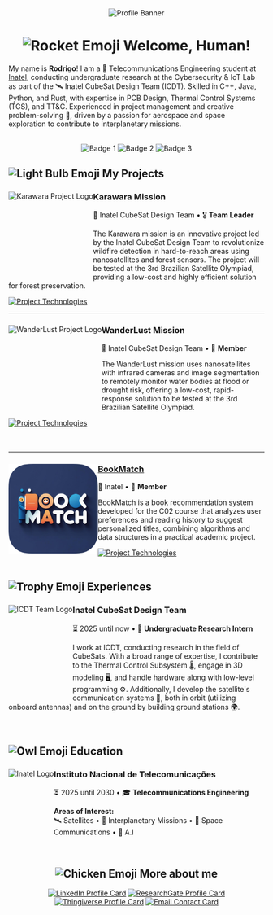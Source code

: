 <div align="center">
  <img src="https://i.imgur.com/eN5UR0f.png" alt="Profile Banner" align="center">
</div>

<div align="center">
  <h1><img height="64px" alt="Rocket Emoji" src="https://fonts.gstatic.com/s/e/notoemoji/latest/1f6f8/512.webp"/> Welcome, Human!</h1>
</div>

<p>
My name is <strong>Rodrigo</strong>! I am a 📡 Telecommunications Engineering student at <a href="https://inatel.br/home/" target="_blank">Inatel</a>, conducting undergraduate research at the Cybersecurity & IoT Lab as part of the 🛰️ Inatel CubeSat Design Team (ICDT). Skilled in C++, Java, Python, and Rust, with expertise in PCB Design, Thermal Control Systems (TCS), and TT&C. Experienced in project management and creative problem-solving 🧠, driven by a passion for aerospace and space exploration to contribute to interplanetary missions.
</p>

<br/>

<div align="center">
  <img height="176px" alt="Badge 1" src="https://i.imgur.com/YSaSTuO.png"/>
  <img height="176px" alt="Badge 2" src="https://i.imgur.com/5wkIT6E.png"/>
  <img height="176px" alt="Badge 3" src="https://i.imgur.com/K0a3JJA.png"/>
</div>

<div align="left">
  <h2><img height="32px" alt="Light Bulb Emoji" src="https://fonts.gstatic.com/s/e/notoemoji/latest/1f4a1/512.webp"/> My Projects</h2>
</div>

<div>
    <a href="#"><img align="left" height="176px" alt="Karawara Project Logo" src="https://i.imgur.com/12ZovCe.png"/></a>
    <div>
        <h3>Karawara Mission</h3>
        <p>📍 Inatel CubeSat Design Team • 🎖️ <strong>Team Leader</strong></p>
        <p>
            The Karawara mission is an innovative project led by the Inatel CubeSat Design Team to revolutionize wildfire detection in hard-to-reach areas using nanosatellites and forest sensors. The project will be tested at the 3rd Brazilian Satellite Olympiad, providing a low-cost and highly efficient solution for forest preservation.
        </p>
        <a align="right" href="https://skillicons.dev/">
          <img src="https://skillicons.dev/icons?i=git,c,cpp,matlab,raspberrypi" alt="Project Technologies"/>
        </a>
    </div>
</div>
<hr/>

<div>
    <a href="#"><img align="left" height="176px" alt="WanderLust Project Logo" src="https://i.imgur.com/kAoDFiL.png"/></a>
    <div>
        <h3>WanderLust Mission</h3>
        <p>📍 Inatel CubeSat Design Team • 👥 <strong>Member</strong></p>
        <p>
            The WanderLust mission uses nanosatellites with infrared cameras and image segmentation to remotely monitor water bodies at flood or drought risk, offering a low-cost, rapid-response solution to be tested at the 3rd Brazilian Satellite Olympiad.
        </p>
        <a href="https://skillicons.dev/">
          <img src="https://skillicons.dev/icons?i=git,c,cpp,python,raspberrypi" alt="Project Technologies"/>
        </a>
    </div>
</div>
<br/>
<br/>
<hr/>

<div>
    <a href="https://github.com/RodrigoCAndrade/BookMatch/"><img align="left" height="176px" alt="BookMatch Project Logo" src="https://raw.githubusercontent.com/RodrigoCAndrade/BookMatch/refs/heads/main/assets/logo_app.png"/></a>
    <div>
        <h3><a href="https://github.com/RodrigoCAndrade/BookMatch/">BookMatch</a></h3>
        <p>📍 Inatel • 👥 <strong>Member</strong></p>
        <p>
            BookMatch is a book recommendation system developed for the C02 course that analyzes user preferences and reading history to suggest personalized titles, combining algorithms and data structures in a practical academic project.
        </p>
        <a href="https://skillicons.dev/">
          <img src="https://skillicons.dev/icons?i=git,cpp,cmake" alt="Project Technologies"/>
        </a>
    </div>
</div>

<br/>

<div align="left">
  <h2><img height="32px" alt="Trophy Emoji" src="https://fonts.gstatic.com/s/e/notoemoji/latest/1fa8f/512.webp"/> Experiences</h2>
</div>

<div>
    <a href="https://inatel.br/csilab/teams/cubesat-design-team" target="_blank"><img align="left" height="176px" alt="ICDT Team Logo" src="https://avatars.githubusercontent.com/u/129970673?s=200&v=4"/></a>
    <div>
        <h3>Inatel CubeSat Design Team</h3>
        <p>⏳ 2025 until now • 🧪 <strong>Undergraduate Research Intern</strong></p>
        <p>
            I work at ICDT, conducting research in the field of CubeSats. With a broad range of expertise, I contribute to the Thermal Control Subsystem 🌡️, engage in 3D modeling 🖥️, and handle hardware along with low-level programming ⚙️. Additionally, I develop the satellite's communication systems 📡, both in orbit (utilizing onboard antennas) and on the ground by building ground stations 🌍.
        </p>
    </div>
</div>

<br/>

<div align="left">
  <h2><img height="32px" alt="Owl Emoji" src="https://fonts.gstatic.com/s/e/notoemoji/latest/1f989/512.webp"/> Education</h2>
</div>

<div>
    <a href="https://inatel.br/" target="_blank"><img align="left" height="176px" alt="Inatel Logo" src="https://i.imgur.com/hPsvCYI.png"/></a>
    <div>
        <h3>Instituto Nacional de Telecomunicações</h3>
        <p>⏳ 2025 until 2030 • 🎓 <strong>Telecommunications Engineering</strong></p>
        <p>
          <strong>Areas of Interest:</strong>
          </br>
           🛰️ Satellites • 🌱 Interplanetary Missions • 📡 Space Communications • 🤖 A.I
        </p>
    </div>
</div>

<br/>

<div align="center">
  <h2><img height="32px" alt="Chicken Emoji" src="https://fonts.gstatic.com/s/e/notoemoji/latest/1f423/512.webp"/> More about me</h2>
</div>

<div align="center">
  <p>
    <a href="https://www.linkedin.com/in/rodrigo-de-carvalho-andrade" target="_blank"><img alt="LinkedIn Profile Card" src="https://bentos.jkominovic.dev/api/v1/bento-cards?url=https://www.linkedin.com/in/rodrigo-de-carvalho-andrade&subtitle=rodrigo-de-carvalho-andrade&size=square&rounded=16"/></a>
    <a href="https://www.researchgate.net/profile/Rodrigo-Andrade-38" target="_blank"><img alt="ResearchGate Profile Card" src="https://bentos.jkominovic.dev/api/v1/generic-card?icon=siresearchgate&size=square&rounded=16&subtitle=Rodrigo-Andrade-38"/></a>
    <a href="https://www.thingiverse.com/rodrigocandrade" target="_blank"><img alt="Thingiverse Profile Card" src="https://bentos.jkominovic.dev/api/v1/generic-card?icon=sithingiverse&size=square&rounded=16&subtitle=Rodrigo-Andrade-38"/></a>
    <a href="mailto:rodrigo.andrade@get.inatel.br?subject=Contact&body=Dear Rodrigo Andrade,%0D%0A%0D%0AI hope this message finds you well.%0D%0A%0D%0AI am reaching out to discuss..."><img alt="Email Contact Card" src="https://bentos.jkominovic.dev/api/v1/bento-cards?url=rodrigo.andrade@get.inatel.br&size=wide&rounded=16&subtitle=rodrigo.andrade@get.inatel.br"/></a>
  </p>
</div>

<!--
Credits and License

- Author: Rodrigo de Carvalho Andrade
- Last Updated: June 2025
- License: MIT License
- Profile Icons: [Skill Icons](https://skillicons.dev)
- Profile Cards: [Bento Cards](https://bentos.jkominovic.dev)
- GitHub Stats Cards: [GitHub Readme Stats](https://github.com/anuraghazra/github-readme-stats)
- Emojis: [Noto Emoji](https://fonts.google.com/noto/specimen/Noto+Emoji)
-->
